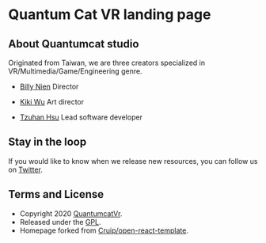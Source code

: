 # Quantum Cat VR landing page


## About Quantumcat studio

Originated from Taiwan, we are three creators specialized in VR/Multimedia/Game/Engineering genre.

- [Billy Nien](https://medium.com/@billynien)
Director

- [Kiki Wu](https://github.com/uglykiki)
Art director

- [Tzuhan Hsu](https://github.com/tzuhan)
Lead software developer

## Stay in the loop

If you would like to know when we release new resources, you can follow us on [Twitter](https://twitter.com/quantumcatvr).

## Terms and License

- Copyright 2020 [QuantumcatVr](https://quantumcatvr.github.io/).
- Released under the [GPL](https://www.gnu.org/licenses/gpl-3.0.html).
- Homepage forked from [Cruip/open-react-template](https://github.com/cruip/open-react-template).
